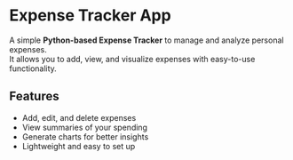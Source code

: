 # Expense Tracker App

A simple **Python-based Expense Tracker** to manage and analyze personal expenses.  
It allows you to add, view, and visualize expenses with easy-to-use functionality.

## Features
- Add, edit, and delete expenses
- View summaries of your spending
- Generate charts for better insights
- Lightweight and easy to set up
